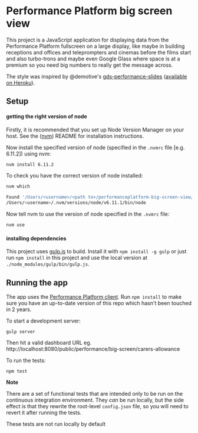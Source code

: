 # Performance Platform big screen view

This project is a JavaScript application for displaying data from
the Performance Platform fullscreen on a large display, like maybe in building receptions and offices and teleprompters and cinemas before the films start and also turbo-trons and maybe even Google Glass where space is at a premium so you need big numbers to really get the message across.

The style was inspired by @demotive's [gds-performance-slides](https://github.com/Demotive/gds-performance-slides) ([available on Heroku](https://gds-screens-slides.herokuapp.com/)).

## Setup

#### getting the right version of node

Firstly, it is recommended that you set up Node Version Manager on your host. See the ([nvm]) README for installation instructions.

[nvm]: https://github.com/creationix/nvm

Now install the specified version of node (specified in the `.nvmrc` file [e.g. 6.11.2]) using nvm:

```bash
nvm install 6.11.2
```

To check you have the correct version of node installed:

```bash
nvm which

Found '/Users/<username>/<path to>/performanceplatform-big-screen-view/.nvmrc' with version <6.11.2>
/Users/<username>/.nvm/versions/node/v6.11.1/bin/node
```

Now tell nvm to use the version of node specified in the `.nvmrc` file:

```bash
nvm use
```

#### installing dependencies

This project uses [gulp.js][gulp] to build. Install it with `npm install -g gulp` or just run
`npm install` in this project and use the local version at `./node_modules/gulp/bin/gulp.js`.

[gulp]: http://gulpjs.com/

## Running the app

The app uses the [Performance Platform client](https://github.com/alphagov/performanceplatform-client.js). Run `npm install` to make sure you have an up-to-date version of this repo which hasn't been touched in 2 years.

To start a development server:

```
gulp server
```

Then hit a valid dashboard URL eg. http://localhost:8080/public/performance/big-screen/carers-allowance

To run the tests:

```
npm test
```

**Note**

There are a set of functional tests that are intended only to be run on the continuous integration environment. They _can_ be run locally, but the side effect is that they rewrite the root-level `config.json` file, so you will need to revert it after running the tests.

These tests are not run locally by default
